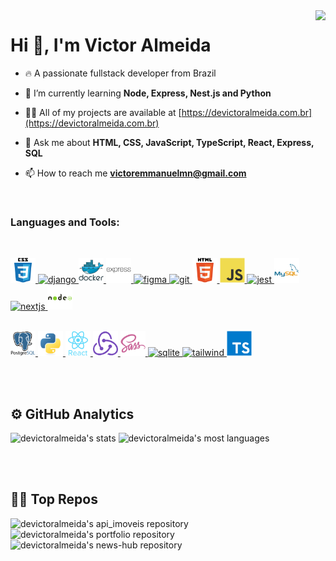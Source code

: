 <img align="right" height="590em" src="https://raw.githubusercontent.com/gist/devictoralmeida/b67dc29ed740c10a15bcec6ec89ae6cd/raw/77aa0eb8a16cb92379003dc65e51cdce360440c2/githubcard.svg"/>  

<h1 align="left">Hi 👋, I'm Victor Almeida</h1>  

- 🔥 A passionate fullstack developer from Brazil

- 🌱 I’m currently learning **Node, Express, Nest.js and Python**

- 👨‍💻 All of my projects are available at [https://devictoralmeida.com.br](https://devictoralmeida.com.br)

- 💬 Ask me about **HTML, CSS, JavaScript, TypeScript, React, Express, SQL**

- 📫 How to reach me **victoremmanuelmn@gmail.com**

<br>
<h3 align="left">Languages and Tools:</h3>
<br>
<p align="left"> <a href="https://www.w3schools.com/css/" target="_blank" rel="noreferrer"> <img src="https://raw.githubusercontent.com/devicons/devicon/master/icons/css3/css3-original-wordmark.svg" alt="css3" width="40" height="40"/> </a> <a href="https://www.djangoproject.com/" target="_blank" rel="noreferrer"> <img src="https://cdn.worldvectorlogo.com/logos/django.svg" alt="django" width="40" height="40"/> </a> <a href="https://www.docker.com/" target="_blank" rel="noreferrer"> <img src="https://raw.githubusercontent.com/devicons/devicon/master/icons/docker/docker-original-wordmark.svg" alt="docker" width="40" height="40"/> </a> <a href="https://expressjs.com" target="_blank" rel="noreferrer"> <img src="https://raw.githubusercontent.com/devicons/devicon/master/icons/express/express-original-wordmark.svg" alt="express" width="40" height="40"/> </a> <a href="https://www.figma.com/" target="_blank" rel="noreferrer"> <img src="https://www.vectorlogo.zone/logos/figma/figma-icon.svg" alt="figma" width="40" height="40"/> </a> <a href="https://git-scm.com/" target="_blank" rel="noreferrer"> <img src="https://www.vectorlogo.zone/logos/git-scm/git-scm-icon.svg" alt="git" width="40" height="40"/> </a> <a href="https://www.w3.org/html/" target="_blank" rel="noreferrer"> <img src="https://raw.githubusercontent.com/devicons/devicon/master/icons/html5/html5-original-wordmark.svg" alt="html5" width="40" height="40"/> </a> <a href="https://developer.mozilla.org/en-US/docs/Web/JavaScript" target="_blank" rel="noreferrer"> <img src="https://raw.githubusercontent.com/devicons/devicon/master/icons/javascript/javascript-original.svg" alt="javascript" width="40" height="40"/> </a> <a href="https://jestjs.io" target="_blank" rel="noreferrer"> <img src="https://www.vectorlogo.zone/logos/jestjsio/jestjsio-icon.svg" alt="jest" width="40" height="40"/> </a> <a href="https://www.mysql.com/" target="_blank" rel="noreferrer"> <img src="https://raw.githubusercontent.com/devicons/devicon/master/icons/mysql/mysql-original-wordmark.svg" alt="mysql" width="40" height="40"/> </a> <a href="https://nextjs.org/" target="_blank" rel="noreferrer"> <img src="https://cdn.worldvectorlogo.com/logos/nextjs-2.svg" alt="nextjs" width="40" height="40"/> </a> <a href="https://nodejs.org" target="_blank" rel="noreferrer"> <img src="https://raw.githubusercontent.com/devicons/devicon/master/icons/nodejs/nodejs-original-wordmark.svg" alt="nodejs" width="40" height="40"/> </a> <br><br> </p>

<p align="left">  <a href="https://www.postgresql.org" target="_blank" rel="noreferrer"> <img src="https://raw.githubusercontent.com/devicons/devicon/master/icons/postgresql/postgresql-original-wordmark.svg" alt="postgresql" width="40" height="40"/> </a> <a href="https://www.python.org" target="_blank" rel="noreferrer"> <img src="https://raw.githubusercontent.com/devicons/devicon/master/icons/python/python-original.svg" alt="python" width="40" height="40"/> </a> <a href="https://reactjs.org/" target="_blank" rel="noreferrer"> <img src="https://raw.githubusercontent.com/devicons/devicon/master/icons/react/react-original-wordmark.svg" alt="react" width="40" height="40"/> </a> <a href="https://redux.js.org" target="_blank" rel="noreferrer"> <img src="https://raw.githubusercontent.com/devicons/devicon/master/icons/redux/redux-original.svg" alt="redux" width="40" height="40"/> </a> <a href="https://sass-lang.com" target="_blank" rel="noreferrer"> <img src="https://raw.githubusercontent.com/devicons/devicon/master/icons/sass/sass-original.svg" alt="sass" width="40" height="40"/> </a> <a href="https://www.sqlite.org/" target="_blank" rel="noreferrer"> <img src="https://www.vectorlogo.zone/logos/sqlite/sqlite-icon.svg" alt="sqlite" width="40" height="40"/> </a> <a href="https://tailwindcss.com/" target="_blank" rel="noreferrer"> <img src="https://www.vectorlogo.zone/logos/tailwindcss/tailwindcss-icon.svg" alt="tailwind" width="40" height="40"/> </a> <a href="https://www.typescriptlang.org/" target="_blank" rel="noreferrer"> <img src="https://raw.githubusercontent.com/devicons/devicon/master/icons/typescript/typescript-original.svg" alt="typescript" width="40" height="40"/> </a> </p>
<br>
<br>

## ⚙️ GitHub Analytics

<p align="left">
  <img width="530em" src="https://github-readme-stats.vercel.app/api?username=devictoralmeida&show_icons=true&theme=codeSTACKr&rank_icon=github" alt="devictoralmeida's stats"/>
  <img width="530em" src="https://github-readme-stats.vercel.app/api/top-langs/?username=devictoralmeida&layout=compact&theme=codeSTACKr" alt="devictoralmeida's most languages"/>
</p>

<br>

<br>

## 👩‍💻 Top Repos

<p align="left">
  <img width="400em" src="https://github-readme-stats.vercel.app/api/pin/?username=devictoralmeida&repo=api_imoveis&theme=codeSTACKr" alt="devictoralmeida's api_imoveis repository"/>
  <img width="400em" src="https://github-readme-stats.vercel.app/api/pin/?username=devictoralmeida&repo=portfolio&theme=codeSTACKr" alt="devictoralmeida's portfolio repository"/>
  <img width="400em" src="https://github-readme-stats.vercel.app/api/pin/?username=devictoralmeida&repo=news-hub&theme=codeSTACKr" alt="devictoralmeida's news-hub repository"/>
</p>

<br>
